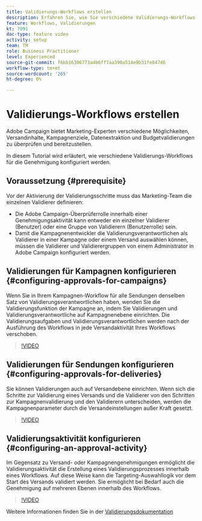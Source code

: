 ```yaml
---
title: Validierungs-Workflows erstellen
description: Erfahren Sie, wie Sie verschiedene Validierungs-Workflows konfigurieren.
feature: Workflows, Validierungen
kt: 7991
doc-type: feature video
activity: setup
team: TM
role: Business Practitioner
level: Experienced
source-git-commit: f6bb16306773a4b6ff7aa390a514e9b31fe047d6
workflow-type: tm+mt
source-wordcount: '265'
ht-degree: 0%

---
```



# Validierungs-Workflows erstellen

Adobe Campaign bietet Marketing-Experten verschiedene Möglichkeiten, Versandinhalte, Kampagnenziele, Datenextraktion und Budgetvalidierungen zu überprüfen und bereitzustellen.

In diesem Tutorial wird erläutert, wie verschiedene Validierungs-Workflows für die Genehmigung konfiguriert werden.

## Voraussetzung {#prerequisite}

Vor der Aktivierung der Validierungsschritte muss das Marketing-Team die einzelnen Validierer definieren:

* Die Adobe Campaign-Überprüferrolle innerhalb einer Genehmigungsaktivität kann entweder ein einzelner Validierer (Benutzer) oder eine Gruppe von Validierern (Benutzerrolle) sein.
* Damit die Kampagnenentwickler die Validierungsverantwortlichen als Validierer in einer Kampagne oder einem Versand auswählen können, müssen die Validierer und Validierergruppen von einem Administrator in Adobe Campaign konfiguriert werden.

## Validierungen für Kampagnen konfigurieren {#configuring-approvals-for-campaigns}

Wenn Sie in Ihrem Kampagnen-Workflow für alle Sendungen denselben Satz von Validierungsverantwortlichen haben, wenden Sie die Validierungsfunktion der Kampagne an, indem Sie Validierungen und Validierungsverantwortliche auf Kampagnenebene einrichten. Die Validierungsaufgaben und Validierungsverantwortlichen werden nach der Ausführung des Workflows in jede Versandaktivität Ihres Workflows verschoben.

>[!VIDEO](https://video.tv.adobe.com/v/25175?quality=12)

## Validierungen für Sendungen konfigurieren {#configuring-approvals-for-deliveries}

Sie können Validierungen auch auf Versandebene einrichten. Wenn sich die Schritte zur Validierung eines Versands und die Validierer von den Schritten zur Kampagnenvalidierung und den Validierern unterscheiden, werden die Kampagnenparameter durch die Versandeinstellungen außer Kraft gesetzt.

>[!VIDEO](https://video.tv.adobe.com/v/25176?quality=12)

## Validierungsaktivität konfigurieren {#configuring-an-approval-activity}

Im Gegensatz zu Versand- oder Kampagnengenehmigungen ermöglicht die Validierungsaktivität die Erstellung eines Validierungsprozesses innerhalb eines Workflows. Auf diese Weise kann die Targeting-Auswahllogik vor dem Start des Versands validiert werden. Sie ermöglicht bei Bedarf auch die Genehmigung auf mehreren Ebenen innerhalb des Workflows.

>[!VIDEO](https://video.tv.adobe.com/v/25174?quality=12)

Weitere Informationen finden Sie in der [Validierungsdokumentation](https://experienceleague.adobe.com/docs/campaign-classic/using/automating-with-workflows/flow-control-activities/approval.html)
